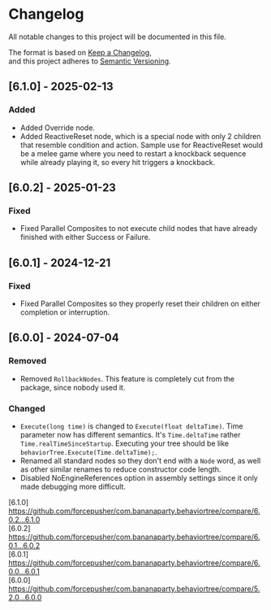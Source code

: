 # Changelog  
All notable changes to this project will be documented in this file.  
  
The format is based on [Keep a Changelog](https://keepachangelog.com/en/1.1.0/),  
and this project adheres to [Semantic Versioning](https://semver.org/spec/v2.0.0.html).  
  
## [6.1.0] - 2025-02-13  
### Added  
- Added Override node.  
- Added ReactiveReset node, which is a special node with only 2 children that resemble condition and action.
  Sample use for ReactiveReset would be a melee game where you need to restart a knockback sequence while already playing it, so every hit triggers a knockback.  
  
## [6.0.2] - 2025-01-23  
### Fixed  
- Fixed Parallel Composites to not execute child nodes that have already finished with either Success or Failure.  
  
## [6.0.1] - 2024-12-21  
### Fixed  
- Fixed Parallel Composites so they properly reset their children on either completion or interruption.  
  
## [6.0.0] - 2024-07-04  
### Removed  
- Removed `RollbackNodes`. This feature is completely cut from the package, since nobody used it.  
  
### Changed  
- `Execute(long time)` is changed to `Execute(float deltaTime)`. Time parameter now has different semantics. It's `Time.deltaTime` rather `Time.realTimeSinceStartup`. Executing your tree should be like `behaviorTree.Execute(Time.deltaTime);`.  
- Renamed all standard nodes so they don't end with a `Node` word, as well as other similar renames to reduce constructor code length.  
- Disabled NoEngineReferences option in assembly settings since it only made debugging more difficult.  
  
[6.1.0] https://github.com/forcepusher/com.bananaparty.behaviortree/compare/6.0.2...6.1.0  
[6.0.2] https://github.com/forcepusher/com.bananaparty.behaviortree/compare/6.0.1...6.0.2  
[6.0.1] https://github.com/forcepusher/com.bananaparty.behaviortree/compare/6.0.0...6.0.1  
[6.0.0] https://github.com/forcepusher/com.bananaparty.behaviortree/compare/5.2.0...6.0.0  
